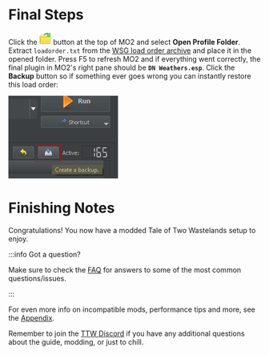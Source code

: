 ﻿# Final Steps

Click the ![MO2 folder button](./img/mo2%20folders.webp) button at the top of MO2 and select
**Open Profile Folder**. Extract `loadorder.txt` from the [WSG load order archive](./dl/WSG%20Load%20Order.7z)
and place it in the opened folder. Press F5 to refresh MO2 and if everything went correctly, the final plugin
in MO2's right pane should be **`DN Weathers.esp`**. Click the **Backup** button so if something ever goes wrong
you can instantly restore this load order:

![MO2 Backup Load Order Button](./img/backup.png)

# Finishing Notes

Congratulations! You now have a modded Tale of Two Wastelands setup to enjoy.

:::info Got a question?

Make sure to check the [FAQ](faq) for answers to some of the most common questions/issues.

:::

For even more info on incompatible mods, performance tips and more, see the [Appendix](appendix).

Remember to join the [TTW Discord](https://discord.gg/taleoftwowastelands) if you have any additional 
questions about the guide, modding, or just to chill.
